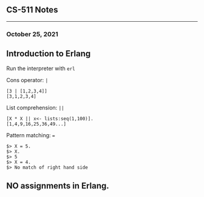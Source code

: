 ## CS-511 Notes
---

### October 25, 2021

## Introduction to Erlang

Run the interpreter with `erl`


Cons operator: `|`
```
[3 | [1,2,3,4]]
[3,1,2,3,4]

```

List comprehension: `||`

```
[X * X || x<- lists:seq(1,100)].
[1,4,9,16,25,36,49...]

```

Pattern matching: `=`

```
$> X = 5.
$> X.
$> 5
$> X = 4.
$> No match of right hand side
```



## NO assignments in Erlang.

